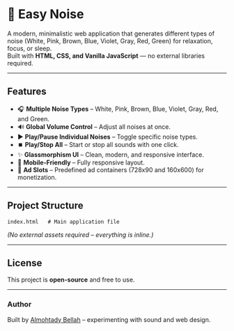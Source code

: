 # 🎵 Easy Noise

A modern, minimalistic web application that generates different types of noise (White, Pink, Brown, Blue, Violet, Gray, Red, Green) for relaxation, focus, or sleep.  
Built with **HTML, CSS, and Vanilla JavaScript** — no external libraries required.

---

## Features
- 🎧 **Multiple Noise Types** – White, Pink, Brown, Blue, Violet, Gray, Red, and Green.
- 🔊 **Global Volume Control** – Adjust all noises at once.
- ▶️ **Play/Pause Individual Noises** – Toggle specific noise types.
- ⏹️ **Play/Stop All** – Start or stop all sounds with one click.
- ✨ **Glassmorphism UI** – Clean, modern, and responsive interface.
- 📱 **Mobile-Friendly** – Fully responsive layout.
- 📢 **Ad Slots** – Predefined ad containers (728x90 and 160x600) for monetization.

---

## Project Structure
```
index.html   # Main application file
```
*(No external assets required – everything is inline.)*

---

## License
This project is **open-source** and free to use.

---

### Author
Built by [Almohtady Bellah](https://github.com/almohtadyg1) – experimenting with sound and web design.

